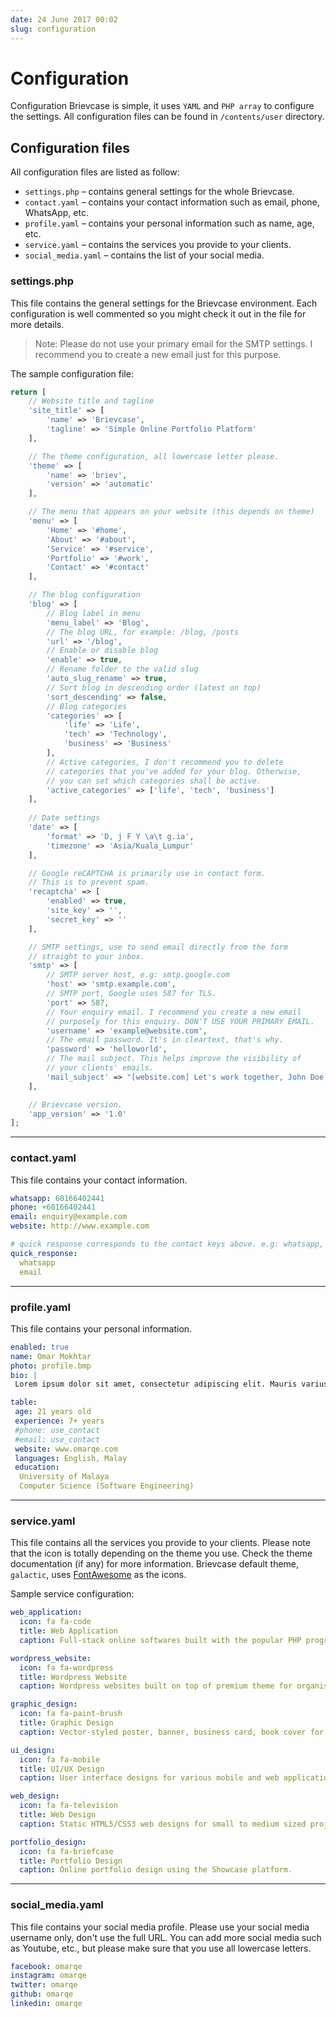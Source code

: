 ```yaml
---
date: 24 June 2017 00:02
slug: configuration
---
```


# Configuration

Configuration Brievcase is simple, it uses `YAML` and `PHP array` to configure the settings. All configuration files can be found in `/contents/user` directory.

## Configuration files

All configuration files are listed as follow:

- `settings.php` – contains general settings for the whole Brievcase.
- `contact.yaml` – contains your contact information such as email, phone, WhatsApp, etc.
- `profile.yaml` – contains your personal information such as name, age, etc.
- `service.yaml` – contains the services you provide to your clients.
- `social_media.yaml` – contains the list of your social media.

### settings.php

This file contains the general settings for the Brievcase environment. Each configuration is well commented so you might check it out in the file for more details.

>  Note: Please do not use your primary email for the SMTP settings. I recommend you to create a new email just for this purpose.

The sample configuration file:

```php
return [
  	// Website title and tagline
	'site_title' => [
		'name' => 'Brievcase',
		'tagline' => 'Simple Online Portfolio Platform'
	],

  	// The theme configuration, all lowercase letter please.
	'theme' => [
		'name' => 'briev',
		'version' => 'automatic'
	],

    // The menu that appears on your website (this depends on theme)
	'menu' => [
		'Home' => '#home',
		'About' => '#about',
		'Service' => '#service',
		'Portfolio' => '#work',
		'Contact' => '#contact'
	],

    // The blog configuration
	'blog' => [
        // Blog label in menu
		'menu_label' => 'Blog',
        // The blog URL, for example: /blog, /posts
		'url' => '/blog',
        // Enable or disable blog
		'enable' => true,
        // Rename folder to the valid slug
		'auto_slug_rename' => true,
        // Sort blog in descending order (latest on top)
		'sort_descending' => false,
        // Blog categories
		'categories' => [
			'life' => 'Life',
			'tech' => 'Technology',
			'business' => 'Business'
		],
        // Active categories, I don't recommend you to delete
        // categories that you've added for your blog. Otherwise,
        // you can set which categories shall be active.
		'active_categories' => ['life', 'tech', 'business']
	],
	
    // Date settings
	'date' => [
		'format' => 'D, j F Y \a\t g.ia',
		'timezone' => 'Asia/Kuala_Lumpur'
	],

    // Google reCAPTCHA is primarily use in contact form.
    // This is to prevent spam.
	'recaptcha' => [
		'enabled' => true,
		'site_key' => '',
		'secret_key' => ''
	],

    // SMTP settings, use to send email directly from the form
    // straight to your inbox.
	'smtp' => [
        // SMTP server host, e.g: smtp.google.com
		'host' => 'smtp.example.com',
        // SMTP port, Google uses 587 for TLS.
		'port' => 587,
        // Your enquiry email. I recommend you create a new email
        // purposely for this enquiry. DON'T USE YOUR PRIMARY EMAIL.
		'username' => 'example@website.com',
        // The email password. It's in cleartext, that's why.
		'password' => 'helloworld',
        // The mail subject. This helps improve the visibility of
        // your clients' emails.
		'mail_subject' => "[website.com] Let's work together, John Doe!"
	],

    // Brievcase version.
	'app_version' => '1.0'
];
```



---

### contact.yaml

This file contains your contact information.

```yaml
whatsapp: 60166402441
phone: +60166402441
email: enquiry@example.com
website: http://www.example.com

# quick response corresponds to the contact keys above. e.g: whatsapp, email, phone
quick_response:
  whatsapp
  email
```



---

### profile.yaml

This file contains your personal information.

```yaml
enabled: true
name: Omar Mokhtar
photo: profile.bmp
bio: |
 Lorem ipsum dolor sit amet, consectetur adipiscing elit. Mauris varius libero et purus sagittis, tincidunt ultrices tortor convallis. Nunc consectetur non mi id eleifend. Nam vehicula mattis imperdiet. Etiam consectetur libero turpis, non commodo risus feugiat ut.

table:
 age: 21 years old
 experience: 7+ years
 #phone: use_contact
 #email: use_contact
 website: www.omarqe.com
 languages: English, Malay
 education:
  University of Malaya
  Computer Science (Software Engineering)
```



---

### service.yaml

This file contains all the services you provide to your clients. Please note that the icon is totally depending on the theme you use. Check the theme documentation (if any) for more information. Brievcase default theme, `galactic`, uses [FontAwesome](http://fontawesome.io) as the icons.

Sample service configuration:

```yaml
web_application:
  icon: fa fa-code
  title: Web Application
  caption: Full-stack online softwares built with the popular PHP programming language for businesses and organisations.

wordpress_website:
  icon: fa fa-wordpress
  title: Wordpress Website
  caption: Wordpress websites built on top of premium theme for organisations, events, etc.

graphic_design:
  icon: fa fa-paint-brush
  title: Graphic Design
  caption: Vector-styled poster, banner, business card, book cover for authors, events, businesses and other individuals.

ui_design:
  icon: fa fa-mobile
  title: UI/UX Design
  caption: User interface designs for various mobile and web applications.

web_design:
  icon: fa fa-television
  title: Web Design
  caption: Static HTML5/CSS3 web designs for small to medium sized projects

portfolio_design:
  icon: fa fa-briefcase
  title: Portfolio Design
  caption: Online portfolio design using the Showcase platform.
```



---

### social_media.yaml

This file contains your social media profile. Please use your social media username only, don't use the full URL. You can add more social media such as Youtube, etc., but please make sure that you use all lowercase letters.

```yaml
facebook: omarqe
instagram: omarqe
twitter: omarqe
github: omarqe
linkedin: omarqe
```

